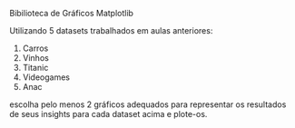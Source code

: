 Bibilioteca de Gráficos Matplotlib

Utilizando  5 datasets trabalhados em aulas anteriores:
1. Carros 
2. Vinhos
3. Titanic
4. Videogames
5. Anac

escolha pelo menos 2 gráficos adequados para representar os resultados de seus insights para cada dataset acima e plote-os. 